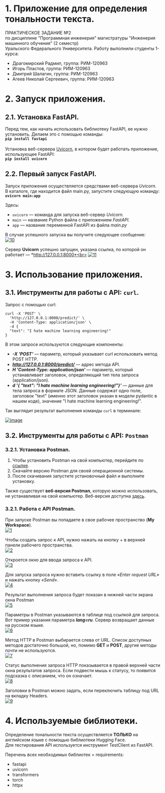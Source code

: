 # 1. Приложение для определения тональности текста.

ПРАКТИЧЕСКОЕ ЗАДАНИЕ №2<br>по дисциплине "Программная инженерия" магистратуры "Инженерия машинного обучения" (2 семестр)<br>Уральского Федерального Университета. Работу выполнили студенты 1-курса:
- Драгомирский Радмил, группа: РИМ-120963
- Игорь Пластов, группа: РИМ-120963
- Дмитрий Шалагин, группа: РИМ-120963
- Агеев Николай Сергеевич, группа: РИМ-120963 

# 2. Запуск приложения.
## 2.1. Установка FastAPI.
Перед тем, как начать использовать библиотеку FastAPI, ее нужно установить. Делаем это с помощью команды:<br>
**`pip install fastapi`**<br><br>
Установка веб-сервера [Uvicorn](https://www.uvicorn.org/), в котором будет работать приложение, использующее FastAPI:<br>
**`pip install uvicorn`**
## 2.2. Первый запуск FastAPI.
Запуск приложения осуществляется средствами веб-сервера *Uvicorn*.
В каталоге, где находится файл main.py, запустите следующую команду:<br>
**`uvicorn main:app`**

Здесь:

- `uvicorn` — команда для запуска веб-сервер *Uvicorn.*
- `main` — название Python файла с приложением *FastAPI.*
- `app` — название переменной FastAPI из файла *main.py*

В случае успешного запуска вы получите следующее сообщение:<br>
<a href="https://ibb.co/J2T5TtR"><img src="https://i.ibb.co/sQ4y4Rv/10.png" alt="10" border="0"></a>

Сервер **Uvicorn** успешно запущен, указана ссылка, по которой он работает — *http://127.0.0.1:8000*<br>
<a href="https://ibb.co/PNK41mb"><img src="https://i.ibb.co/MsrpP2j/11.png" alt="11" border="0"></a>

# 3. Использование приложения.
## 3.1. Инструменты для работы с API: `curl`.
Запрос с помощью curl:

```
curl -X 'POST' \
  'http://127.0.0.1:8000/predict/' \
  -H 'Content-Type: application/json' \
  -d {
  "text": "I hate machine learning engineering!"
}
```

В этом запросе используются следующие компоненты:

- ***-X 'POST'*** — параметр, который указывает curl использовать метод POST HTTP.
- ***http://127.0.0.1:8000/predict/*** — адрес метода API.
- ***H 'Content-Type: application/json'*** — параметр, который устанавливает заголовок, определяющий тип тела запроса (application/json).
- ***d '{ "text": "I hate machine learning engineering!"}'*** — данные для тела запроса в формате JSON. Данные содержат одно поле, заголовок "text" (именно этот заголовок указан в модели pydantic в нашем коде), значение  "I hate machine learning engineering!".

Так выглядит результат выполнения команды `curl` в терминале:

<a href="https://ibb.co/Fnn15dL"><img src="https://i.ibb.co/TrrG4Nx/image.png" alt="image" border="0"></a>

## 3.2. Инструменты для работы с API: `Postman`
### 3.2.1. Установка Postman.
1. Чтобы установить Postman на свой компьютер, перейдите по [ссылке](https://www.postman.com/downloads/).
2. Скачайте версию Postman для своей операционной системы.
3. После скачивания запустите установочный файл и выполните установку.

Также существует **веб-версия Postman**, которую можно использовать, не устанавливая на свой компьютер. Веб-версия доступна [здесь](https://identity.getpostman.com/login?continue=https%3A%2F%2Fweb.postman.co%2F).

### 3.2.1. Работа с API Postman.
При запуске Postman вы попадаете в свое рабочее пространство (**My Workspace**).<br>
<a href="https://ibb.co/G3kL0LH"><img src="https://i.ibb.co/M5p4s4B/1.png" alt="1" border="0"></a>

Чтобы создать запрос к API, нужно нажать на кнопку + в верхней панели рабочего пространства.<br> 
<a href="https://ibb.co/ckH8QVR"><img src="https://i.ibb.co/q7fgpVh/2.png" alt="2" border="0"></a>

Откроется окно для ввода запроса к API.<br>
<a href="https://ibb.co/ZHgXRf5"><img src="https://i.ibb.co/k3DBVGj/3.png" alt="3" border="0"></a>

Для запуска запроса нужно вставить ссылку в поле *«Enter request URL»* и нажать кнопку *«Send»*. <br>
<a href="https://ibb.co/nRWn9Qm"><img src="https://i.ibb.co/g6nPNt9/4.png" alt="4" border="0"></a>

Результат выполнения запроса будет показан в нижней части экрана окна Postman<br>
<a href="https://ibb.co/C9tb36Z"><img src="https://i.ibb.co/wQLSF7X/5.png" alt="5" border="0"></a>

Параметры в Postman указываются в таблице под ссылкой для запроса. Вот пример указания параметра ***lang=ru***.  Сервер возвращает данные на русском языке.<br>
<a href="https://ibb.co/Mgb8gSy"><img src="https://i.ibb.co/K5YN5hc/6.png" alt="6" border="0"></a>

Метод HTTP в Postman выбирается слева от URL. Список доступных методов достаточно большой, но, помимо **GET** и **POST**, другие методы почти не используются.<br>
<a href="https://ibb.co/HgcbqDt"><img src="https://i.ibb.co/h8G4VRB/7.png" alt="7" border="0"></a>

Статус выполнения запроса HTTP показывается в правой верхней части окна результатов запроса. Если подвести мышь к статусу, то появится подсказка с описанием, что он означает.<br>
<a href="https://ibb.co/C22W3f6"><img src="https://i.ibb.co/GTTF4q9/8.png" alt="8" border="0"></a>

Заголовки в Postman можно задать, если переключить таблицу под URL на вкладку Headers.<br>
<a href="https://ibb.co/4jXzxKr"><img src="https://i.ibb.co/CnYgFmG/9.png" alt="9" border="0"></a>


# 4. Используемые библиотеки.
Определение тональности текста осуществляется **ТОЛЬКО** на английском языке с помощью библиотеки Hugging Face.<br>
Для тестирования API используется инструмент TestClient из FastAPI.<br>

Перечень всех необходимых библиотек = requirements:
- fastapi
- uvicorn
- transformers
- torch
- httpx
